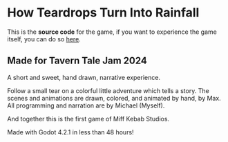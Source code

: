 # How Teardrops Turn Into Rainfall

This is the **source code** for the game, if you want to experience the game itself, you can do so [here](https://ultragliass.itch.io/how-teardrops-turn-into-rainfall).

## Made for Tavern Tale Jam 2024

A short and sweet, hand drawn, narrative experience. 

Follow a small tear on a colorful little adventure which tells a story. The scenes and animations are drawn, colored, and animated by hand, by Max. All programming and narration are by Michael (Myself). 

And together this is the first game of Miff Kebab Studios.

Made with Godot 4.2.1 in less than 48 hours!
